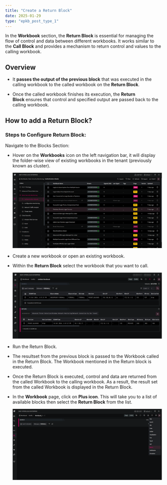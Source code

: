 ```yaml
---
title: "Create a Return Block"
date: 2025-01-29
type: "epkb_post_type_1"
---
```


  
In the **Workbook** section, the **Return Block** is essential for managing the flow of control and data between different workbooks. It works similar to the **Call Block** and provides a mechanism to return control and values to the calling workbook.

## **Overview** 

- It **passes the output of the previous block** that was executed in the calling workbook to the called workbook on the **Return Block**.

- Once the called workbook finishes its execution, the **Return Block** ensures that control and specified output are passed back to the calling workbook.

## **How to add a Return Block?**

### **Steps to Configure Return Block:**

Navigate to the Blocks Section:

- Hover on the **Workbooks** icon on the left navigation bar, it will display the folder-wise view of existing workbooks in the tenant (previously known as cluster).  
      
    ![](./images-Create%20a%20Return%20Block/Create-a-Return-Block-1.png)  
      
    

- Create a new workbook or open an existing workbook.

- Within the **Return Block** select the workbook that you want to call.  
      
    ![](./images-Create%20a%20Return%20Block/Create-a-Return-Block-3.png)  
      
    

- Run the Return Block. 

- The resultset from the previous block is passed to the Workbook called in the Return Block. The Workbook mentioned in the Return block is executed.

- Once the Return Block is executed, control and data are returned from the called Workbook to the calling workbook. As a result, the result set from the called Workbook is displayed in the Return Block.  
    

- In the **Workbook** page, click on **Plus icon**. This will take you to a list of available blocks then select the **Return Block** from the list.   
      
    ![](./images-Create%20a%20Return%20Block/Create-a-Return-Block-2.png)
